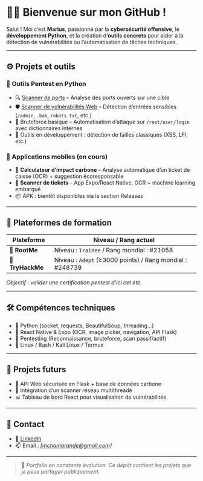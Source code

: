 # 🕵️‍♂️ Bienvenue sur mon GitHub !

Salut ! Moi c’est **Marius**, passionné par la **cybersécurité offensive**, le **développement Python**, et la création d’**outils concrets** pour aider à la détection de vulnérabilités ou l’automatisation de tâches techniques.

---

## ⚙️ Projets et outils

### 🔧 Outils Pentest en Python
- 🔍 [Scanner de ports](https://github.com/Marius-afk-web/git-pentest/blob/main/scanner) – Analyse des ports ouverts sur une cible
- 🛡️ [Scanner de vulnérabilités Web](https://github.com/Marius-afk-web/git-pentest/blob/main/vulnerabilite) – Détection d’entrées sensibles (`/admin`, `.bak`, `robots.txt`, etc.)
- 🔐 Bruteforce basique – Automatisation d’attaque sur `/rest/user/login` avec dictionnaires internes
- 🧪 Outils en développement : détection de failles classiques (XSS, LFI, etc.)

### 📱 Applications mobiles (en cours)
- 🌿 **Calculateur d’impact carbone** – Analyse automatique d’un ticket de caisse (OCR) + suggestion écoresponsable
- 🧾 **Scanner de tickets** – App Expo/React Native, OCR + machine learning embarqué
- 📦 APK : bientôt disponibles via la section Releases

---

## 🧠 Plateformes de formation

| Plateforme      | Niveau / Rang actuel           |
|------------------|-------------------------------|
| 🧠 **RootMe**     | Niveau : `Trainee` / Rang mondial : #21058 | 
| 🧠 **TryHackMe**  | Niveau : `Adept` (≥3000 points) / Rang mondial : #248739 |

*Objectif : valider une certification pentest d'ici cet été.*

---

## 🛠️ Compétences techniques

- 🐍 Python (socket, requests, BeautifulSoup, threading...)
- 📱 React Native & Expo (OCR, image picker, navigation, API Flask)
- 🔐 Pentesting (Reconnaissance, bruteforce, scan passif/actif)
- 🐧 Linux / Bash / Kali Linux / Termux

---

## 🚧 Projets futurs

- 🔄 API Web sécurisée en Flask + base de données carbone
- 📡 Intégration d’un scanner réseau multithreadé
- 📊 Tableau de bord React pour visualisation de vulnérabilités

---

## 🤝 Contact

- 💼 [LinkedIn](https://www.linkedin.com/in/marius-chamarande-9b0534150)
- 📫 Email : *[mchamarande@gmail.com]*

---

> 🧪 *Portfolio en constante évolution. Ce dépôt contient les projets que je peux partager publiquement.*
